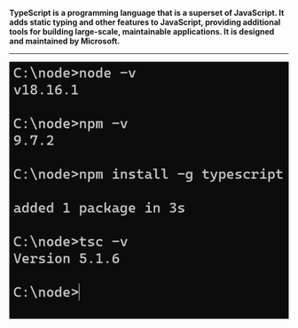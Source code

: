 **TypeScript is a programming language that is a superset of JavaScript. It adds static typing and other features to JavaScript, providing additional tools for building large-scale, maintainable applications. It is designed and maintained by Microsoft.**

<hr>



<img src="setup-typescript.jpg" alt="javascript-master-guide">

